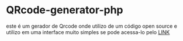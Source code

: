 # QRcode-generator-php
este é um gerador de Qrcode onde utilizo de um código open source e utilizo em uma interface muito simples se pode acessa-lo pelo 
[LINK](https://darkeclipse.com.br/gerador-qr-code-online-gratis//)
